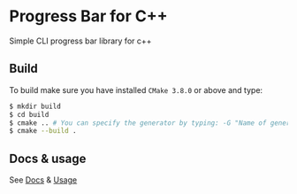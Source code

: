# Progress Bar for C++
Simple CLI progress bar library for c++

## Build
To build make sure you have installed `CMake 3.8.0` or above and type:
```sh
$ mkdir build
$ cd build
$ cmake .. # You can specify the generator by typing: -G "Name of generator"
$ cmake --build .
```

## Docs & usage
See [Docs](docs/docs.md) & [Usage](docs/usage.md)
